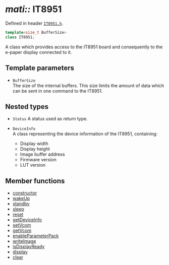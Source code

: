 # _mati::_ **IT8951**

Defined in header [`IT8951.h`](../../lib/IT8951/src/IT8951.h).

```cpp
template<size_t BufferSize>
class IT8951;
```

A class which provides access to the IT8951 board and consequently to the e-paper display connected to it.  

## Template parameters

- `BufferSize`  
The size of the internal buffers. This size limits the amount of data which can be sent in one command to the IT8951.

## Nested types

- `Status`
A status used as return type.

- `DeviceInfo`  
A class representing the device information of the IT8951, containing:
  - Display width
  - Display height
  - Image buffer address
  - Firmware version
  - LUT version

## Member functions

- [constructor](constructor.md)  
- [wakeUp](wakeUp.md)
- [standby](standby.md)
- [sleep](sleep.md)
- [reset](reset.md)
- [getDeviceInfo](getDeviceInfo.md)
- [setVcom](setVcom.md)
- [getVcom](getVcom.md)
- [enableParameterPack](enableParameterPack.md)
- [writeImage](writeImage.md)
- [isDisplayReady](isDisplayReady.md)
- [display](display.md)
- [clear](clear.md)
